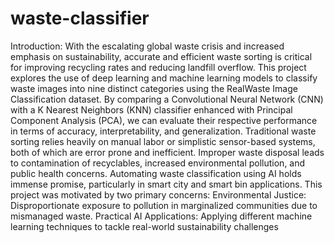 # waste-classifier
Introduction: With the escalating global waste crisis and increased emphasis on sustainability, accurate and 
efficient waste sorting is critical for improving recycling rates and reducing landfill overflow. 
This project explores the use of deep learning and machine learning models to classify waste 
images into nine distinct categories using the RealWaste Image Classification dataset. By 
comparing a Convolutional Neural Network (CNN) with a K Nearest Neighbors (KNN) 
classifier enhanced with Principal Component Analysis (PCA), we can evaluate their respective 
performance in terms of accuracy, interpretability, and generalization. 
Traditional waste sorting relies heavily on manual labor or simplistic sensor-based systems, both 
of which are error prone and inefficient. Improper waste disposal leads to contamination of 
recyclables, increased environmental pollution, and public health concerns. Automating waste 
classification using AI holds immense promise, particularly in smart city and smart bin 
applications. This project was motivated by two primary concerns: Environmental Justice: 
Disproportionate exposure to pollution in marginalized communities due to mismanaged waste. 
Practical AI Applications: Applying different machine learning techniques to tackle real-world 
sustainability challenges
